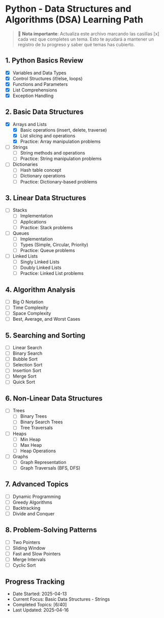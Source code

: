 # Python - Data Structures and Algorithms (DSA) Learning Path

> 📝 **Nota importante**: Actualiza este archivo marcando las casillas [x] cada vez que completes un tema. Esto te ayudará a mantener un registro de tu progreso y saber qué temas has cubierto.

## 1. Python Basics Review
- [x] Variables and Data Types
- [x] Control Structures (if/else, loops)
- [x] Functions and Parameters
- [x] List Comprehensions
- [x] Exception Handling

## 2. Basic Data Structures
- [x] Arrays and Lists
  - [x] Basic operations (insert, delete, traverse)
  - [x] List slicing and operations
  - [x] Practice: Array manipulation problems
- [ ] Strings
  - [ ] String methods and operations
  - [ ] Practice: String manipulation problems
- [ ] Dictionaries
  - [ ] Hash table concept
  - [ ] Dictionary operations
  - [ ] Practice: Dictionary-based problems

## 3. Linear Data Structures
- [ ] Stacks
  - [ ] Implementation
  - [ ] Applications
  - [ ] Practice: Stack problems
- [ ] Queues
  - [ ] Implementation
  - [ ] Types (Simple, Circular, Priority)
  - [ ] Practice: Queue problems
- [ ] Linked Lists
  - [ ] Singly Linked Lists
  - [ ] Doubly Linked Lists
  - [ ] Practice: Linked List problems

## 4. Algorithm Analysis
- [ ] Big O Notation
- [ ] Time Complexity
- [ ] Space Complexity
- [ ] Best, Average, and Worst Cases

## 5. Searching and Sorting
- [ ] Linear Search
- [ ] Binary Search
- [ ] Bubble Sort
- [ ] Selection Sort
- [ ] Insertion Sort
- [ ] Merge Sort
- [ ] Quick Sort

## 6. Non-Linear Data Structures
- [ ] Trees
  - [ ] Binary Trees
  - [ ] Binary Search Trees
  - [ ] Tree Traversals
- [ ] Heaps
  - [ ] Min Heap
  - [ ] Max Heap
  - [ ] Heap Operations
- [ ] Graphs
  - [ ] Graph Representation
  - [ ] Graph Traversals (BFS, DFS)

## 7. Advanced Topics
- [ ] Dynamic Programming
- [ ] Greedy Algorithms
- [ ] Backtracking
- [ ] Divide and Conquer

## 8. Problem-Solving Patterns
- [ ] Two Pointers
- [ ] Sliding Window
- [ ] Fast and Slow Pointers
- [ ] Merge Intervals
- [ ] Cyclic Sort

## Progress Tracking
- Date Started: 2025-04-13
- Current Focus: Basic Data Structures - Strings
- Completed Topics: [6/40]
- Last Updated: 2025-04-16 